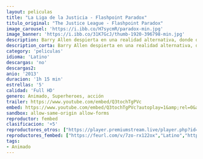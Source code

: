```yaml
---
layout: peliculas
title: "La Liga de la Justicia - Flashpoint Paradox"
titulo_original: "The Justice League - Flashpoint Paradox"
image_carousel: 'https://i.ibb.co/H7sycmR/paradox-min.jpg'
image_banner: 'https://i.ibb.co/31K7GcJ/thumb-1920-396798-min.jpg'
description: Barry Allen despierta en una realidad alternativa, donde descubre que ningun héroe de la Liga de la Justicia existe, a excepción de Batman, Aquaman y Wonder Woman; estos dos últimos tienen una enorme guerra, incluso los Atlantes de Aquaman inundaron Europa y las Amazonas conquistaron Inglaterra.
description_corta: Barry Allen despierta en una realidad alternativa, donde descubre que ningun héroe de la Liga de la Justicia existe, a excepción de Batman, Aquaman y Wonder Woman; estos dos últimos tienen una...
category: 'peliculas'
idioma: 'Latino'
descargas: 'no'
descargas2:
anio: '2013'
duracion: '1h 15 min'
estrellas: '5'
calidad: 'Full HD'
genero: Animado, Superheroes, acción
trailer: https://www.youtube.com/embed/Q3tochTgPVc
embed: https://www.youtube.com/embed/Q3tochTgPVc?autoplay=1&amp;rel=0&amp;hd=1&border=0&wmode=opaque&enablejsapi=1&modestbranding=1&controls=1&showinfo=0
sandbox: allow-same-origin allow-forms
reproductor: fembed
clasificacion: '+5'
reproductores_otros: ["https://player.premiumstream.live/player.php?id=NzU1MQ&sub=","Latino","https://movcloud.net/embed/ju-fzcOGW6XN","Latino","https://mstream.press/2gl2poqaaja2","Latino"]
reproductores_fembed: ["https://feurl.com/v/7zo-rx122ox","Latino","https://feurl.com/v/qyd2-he4p31l1pp","Latino","https://feurl.com/v/8xop65887qv","Latino"]
tags:
- Animado
---
```













